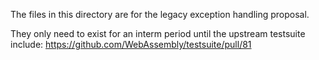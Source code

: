 The files in this directory are for the legacy exception handling proposal.

They only need to exist for an interm period until the upstream testsuite
include: https://github.com/WebAssembly/testsuite/pull/81

